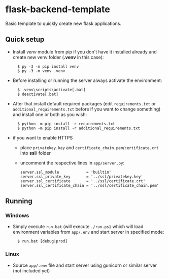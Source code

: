 
# flask-backend-template

Basic template to quickly create new flask applications.

## Quick setup

* Install *venv* module from pip if you don't have it installed already and create new venv folder (**.venv** in this case):

        $ py -3 -m pip install venv
        $ py -3 -m venv .venv

* Before installing or running the server always activate the environment:

        $ .venv\scripts\activate[.bat]
        $ deactivate[.bat]

* After that install default required packages (edit `requirements.txt` or `additional_requirements.txt` before if you want to change something) and install one or both as you wish:

        $ python -m pip install -r requirements.txt
        $ python -m pip install -r additional_requirements.txt
        
* if you want to enable HTTPS
    * place `privatekey.key` and `certificate_chain.pem`/`certificate.crt` into **ssl**/ folder
    * uncomment the respective lines in `app/server.py`:

          server.ssl_module            = 'builtin'
          server.ssl_private_key       = '../ssl/privatekey.key'
          server.ssl_certificate       = '../ssl/certificate.crt'
          server.ssl_certificate_chain = '../ssl/certificate_chain.pem'

## Running

### Windows
        
* Simply execute `run.bat` (will execute `./run.ps1` which will load environment variables from `app/.env` and start server in specified mode:

        $ run.bat [debug|prod]

### Linux
* Source `app/.env` file and start server using gunicorn or similar server (not included yet)
